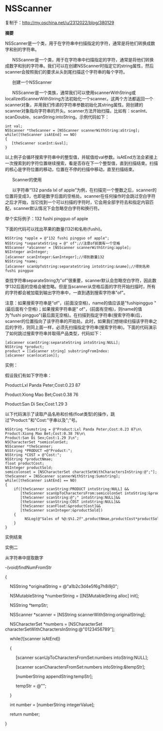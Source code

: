 # NSScanner

复制于：http://my.oschina.net/u/2312022/blog/380129

**摘要**

NSScanner是一个类，用于在字符串中扫描指定的字符，通常是将他们转换成数字和别的字符串。







      NSScanner是一个类，用于在字符串中扫描指定的字符，通常是将他们转换成数字和别的字符串。我们可以在创建NSScanner时指定它的string属性，然后scanner会按照我们的要求从头到尾扫描这个字符串的每个字符。

      创建一个NSScanner

      NSScanner是一个类族，通常我们可以使用scannerWithString或locallzedScannerWithString方法初始化一个scanner。这两个方法都返回一个scanner对象，并用我们传递的字符串参数初始化其string属性。刚创建的scanner对象指向字符串的开头。scanner方法开始扫描，比如有：scanInt、scanDouble、scanString:intoString。示例代码如下：

```
int val;
NSScanner *theScanner = [NSScanner scannerWithString:aString]; 
while([theScanner isAtEnd] == NO)
{
   [theScanner scanInt:&val];
}
```

以上例子会循环搜索字符串中的整型值，并赋值给val参数。isAtEnd方法会紧接上一次搜索到的字符位置继续搜索，看是否存在下一个整型值，直到扫描结束。扫描的核心是字符位置的移动，位置在不停的扫描中移动，直至扫描结束。

      Scanner的使用

      以字符串“132 panda lxl of apple”为例，在扫描完一个整数之后，scanner的位置将变成3，也即是数字后面的空格处。scanner在任何操作时会跳过空白字符之后才开始，当它找到一个可以扫描的字符时，它会用全部字符去和指定内容匹配，scanner默认情况下会忽略空白字符和换行符。

举个实际例子：132 fushi pingguo of apple

下面的代码可以找出苹果的数量(132)和名称(fushi)。

```
NSString *apple = @"132 fushi pingguo of apple";
NSString *separateString = @" of";//注意of前面有一个空格
NSScanner *aScanner = [NSScanner scannerWithString:apple];
NSInteger anInteger;
[aScanner scanInteger:&anInteger];//得到数量132
NSString *name;
[aScanner scanUpToString:separateString intoString:&name];//得到名称fushi pingguo
```

查找字符串separateString为"of"很重要，scanner默认会忽略空白字符，因此数字132后面的空格会被忽略。但是当scanner从空格后面的字符开始扫描时，所有的字符都会被加载到输出字符串中，一直到遇到搜索字符串"of"。

注意：如果搜索字符串是“of”，(前面没空格)，name的值应该是"fushipingguo "(最后面有个空格)；如果搜索字符串是" of"，(前面有空格)，则name的值为"fushi pingguo"(最后面无空格)。在扫描到指定字符串(搜索字符串)后，scanner的位置指向了该字符串的开始处。此时，如果我们想继续扫描该字符串之后的字符，则同上面一样，必须先扫描指定字符串(搜索字符串)。下面的代码演示了如何跳过搜索字符串并取得产品类型，代码如下：

```
[aScanner scanString:separateString intoString:NULL];
NSString *product;
product = [[aScanner string] substringFromIndex:[aScanner scanlocation]];
```

实例：

假设我们有如下字符串：

Product:Lxl Panda Peter;Cost:0.23 87

Product:Xiong Mao Bet;Cost:0.38 76

Product:San Di Sex;Cost:1.29 3

以下代码演示了读取产品名称和价格(float类型)的操作，跳过"Product:"和"Cost:"字串以及";"号。

```
NSString *Sumstring = @"Product:Lxl Panda Peter;Cost:0.23 87\n\
Product:Xiong Mao Bet;Cost:0.38 76\n\
Product:San Di Sex;Cost:1.29 3\n";
NSCharacterSet *semicolonSet;
NSScanner *theScanner;
NSString *PRODUCT =@"Product:";
NSString *COST = @"Cost:";
NSString *productNmae;
float productCost;
NSInteger productSold;
semicolonset = [NSCharacterSet charactSetWithCharactersInString:@";"];
theScanner = [NSScanner scannerWithString:Sumstring];
while([theScanner isAtEnd] == NO)
{
    if([theScanner scanString:PRODUCT intoString:NULL] &&
       [theScanner scanUpToCharactersFrom:semicolonSet intoString:&productNmae]&&
       [theScanner scanString:@";" intoString:NULL]&&
       [theScanner scanString:COST intoString:NULL]&&
       [theScanner scanFloat:&productCost]&&
       [theScanner scanInteger:&productSold])
    {
         NSLog(@"Sales of %@:$%1.2f",productNmae,productCost*productSold);
    }
}
```

实例结束

实例二

从字符串中提取数字

-(void)findNumFromStr

{

    NSString *originalString = @"a1b2c3d4e5f6g7h8i9j0";

    NSMutableString *numberString = [[NSMutableString alloc] init];

    NSString *tempStr;

    NSScanner *scanner = [NSString scannerWithString:originalString];

    NSCharacterSet *numbers = [NSCharacterSet characterSetWithCharactersInString:@"0123456789"];

    while(![scanner isAtEnd])

    {

         [scanner scanUpToCharactersFromSet:numbers intoString:NULL];

         [scanner scanCharactersFromSet:numbers intoString:&tempStr];

         [numberString appendString:tempStr];

         tempStr = @"";

    }  

    int number = [numberString integerValue];

    return number;                  

}





